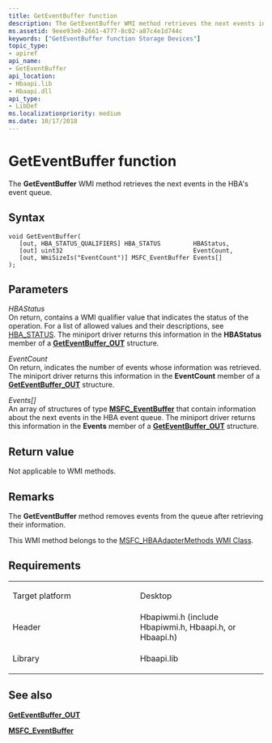 ```yaml
---
title: GetEventBuffer function
description: The GetEventBuffer WMI method retrieves the next events in the HBA's event queue.
ms.assetid: 9eee93e0-2661-4777-8c02-a87c4e1d744c
keywords: ["GetEventBuffer function Storage Devices"]
topic_type:
- apiref
api_name:
- GetEventBuffer
api_location:
- Hbaapi.lib
- Hbaapi.dll
api_type:
- LibDef
ms.localizationpriority: medium
ms.date: 10/17/2018
---
```


# GetEventBuffer function


The **GetEventBuffer** WMI method retrieves the next events in the HBA's event queue.

Syntax
------

```ManagedCPlusPlus
void GetEventBuffer(
   [out, HBA_STATUS_QUALIFIERS] HBA_STATUS         HBAStatus,
   [out] uint32                                    EventCount,
   [out, WmiSizeIs("EventCount")] MSFC_EventBuffer Events[]
);
```

Parameters
----------

*HBAStatus*   
On return, contains a WMI qualifier value that indicates the status of the operation. For a list of allowed values and their descriptions, see [HBA\_STATUS](hba-status.md). The miniport driver returns this information in the **HBAStatus** member of a [**GetEventBuffer\_OUT**](https://msdn.microsoft.com/library/windows/hardware/ff553937) structure.

*EventCount*   
On return, indicates the number of events whose information was retrieved. The miniport driver returns this information in the **EventCount** member of a [**GetEventBuffer\_OUT**](https://msdn.microsoft.com/library/windows/hardware/ff553937) structure.

*Events\[\]*   
An array of structures of type [**MSFC\_EventBuffer**](https://msdn.microsoft.com/library/windows/hardware/ff562480) that contain information about the next events in the HBA event queue. The miniport driver returns this information in the **Events** member of a [**GetEventBuffer\_OUT**](https://msdn.microsoft.com/library/windows/hardware/ff553937) structure.

Return value
------------

Not applicable to WMI methods.

Remarks
-------

The **GetEventBuffer** method removes events from the queue after retrieving their information.

This WMI method belongs to the [MSFC\_HBAAdapterMethods WMI Class](msfc-hbaadaptermethods-wmi-class.md).

Requirements
------------

<table>
<colgroup>
<col width="50%" />
<col width="50%" />
</colgroup>
<tbody>
<tr class="odd">
<td align="left"><p>Target platform</p></td>
<td align="left">Desktop</td>
</tr>
<tr class="even">
<td align="left"><p>Header</p></td>
<td align="left">Hbapiwmi.h (include Hbapiwmi.h, Hbaapi.h, or Hbaapi.h)</td>
</tr>
<tr class="odd">
<td align="left"><p>Library</p></td>
<td align="left">Hbaapi.lib</td>
</tr>
</tbody>
</table>

## <span id="see_also"></span>See also


[**GetEventBuffer\_OUT**](https://msdn.microsoft.com/library/windows/hardware/ff553937)

[**MSFC\_EventBuffer**](https://msdn.microsoft.com/library/windows/hardware/ff562480)

 

 






